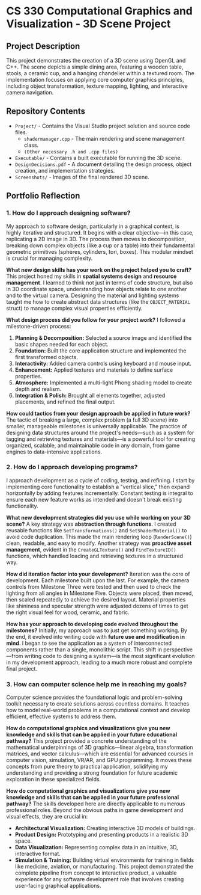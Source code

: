 # CS 330 Computational Graphics and Visualization - 3D Scene Project

## Project Description
This project demonstrates the creation of a 3D scene using OpenGL and C++. The scene depicts a simple dining area, featuring a wooden table, stools, a ceramic cup, and a hanging chandelier within a textured room. The implementation focuses on applying core computer graphics principles, including object transformation, texture mapping, lighting, and interactive camera navigation.

## Repository Contents
*   `Project/` - Contains the Visual Studio project solution and source code files.
    *   `shadermanager.cpp` - The main rendering and scene management class.
    *   `(Other necessary .h and .cpp files)`
*   `Executable/` - Contains a built executable for running the 3D scene.
*   `DesignDecisions.pdf` - A document detailing the design process, object creation, and implementation strategies.
*   `Screenshots/` - Images of the final rendered 3D scene.

## Portfolio Reflection

### 1. How do I approach designing software?
My approach to software design, particularly in a graphical context, is highly iterative and structured. It begins with a clear objective—in this case, replicating a 2D image in 3D. The process then moves to decomposition, breaking down complex objects (like a cup or a table) into their fundamental geometric primitives (spheres, cylinders, tori, boxes). This modular mindset is crucial for managing complexity.

**What new design skills has your work on the project helped you to craft?**
This project honed my skills in **spatial systems design** and **resource management**. I learned to think not just in terms of code structure, but also in 3D coordinate space, understanding how objects relate to one another and to the virtual camera. Designing the material and lighting systems taught me how to create abstract data structures (like the `OBJECT_MATERIAL` struct) to manage complex visual properties efficiently.

**What design process did you follow for your project work?**
I followed a milestone-driven process:
1.  **Planning & Decomposition:** Selected a source image and identified the basic shapes needed for each object.
2.  **Foundation:** Built the core application structure and implemented the first transformed objects.
3.  **Interactivity:** Added camera controls using keyboard and mouse input.
4.  **Enhancement:** Applied textures and materials to define surface properties.
5.  **Atmosphere:** Implemented a multi-light Phong shading model to create depth and realism.
6.  **Integration & Polish:** Brought all elements together, adjusted placements, and refined the final output.

**How could tactics from your design approach be applied in future work?**
The tactic of breaking a large, complex problem (a full 3D scene) into smaller, manageable milestones is universally applicable. The practice of designing data structures around the project's needs—such as a system for tagging and retrieving textures and materials—is a powerful tool for creating organized, scalable, and maintainable code in any domain, from game engines to data-intensive applications.

### 2. How do I approach developing programs?
I approach development as a cycle of coding, testing, and refining. I start by implementing core functionality to establish a "vertical slice," then expand horizontally by adding features incrementally. Constant testing is integral to ensure each new feature works as intended and doesn't break existing functionality.

**What new development strategies did you use while working on your 3D scene?**
A key strategy was **abstraction through functions**. I created reusable functions like `SetTransformations()` and `SetShaderMaterial()` to avoid code duplication. This made the main rendering loop (`RenderScene()`) clean, readable, and easy to modify. Another strategy was **proactive asset management**, evident in the `CreateGLTexture()` and `FindTextureID()` functions, which handled loading and retrieving textures in a structured way.

**How did iteration factor into your development?**
Iteration was the core of development. Each milestone built upon the last. For example, the camera controls from Milestone Three were tested and then used to check the lighting from all angles in Milestone Five. Objects were placed, then moved, then scaled repeatedly to achieve the desired layout. Material properties like shininess and specular strength were adjusted dozens of times to get the right visual feel for wood, ceramic, and fabric.

**How has your approach to developing code evolved throughout the milestones?**
Initially, my approach was to just get something working. By the end, it evolved into writing code with **future use and modification in mind**. I began to see the application as a system of interconnected components rather than a single, monolithic script. This shift in perspective—from writing code to designing a system—is the most significant evolution in my development approach, leading to a much more robust and complete final project.

### 3. How can computer science help me in reaching my goals?
Computer science provides the foundational logic and problem-solving toolkit necessary to create solutions across countless domains. It teaches how to model real-world problems in a computational context and develop efficient, effective systems to address them.

**How do computational graphics and visualizations give you new knowledge and skills that can be applied in your future educational pathway?**
This project provided a concrete understanding of the mathematical underpinnings of 3D graphics—linear algebra, transformation matrices, and vector calculus—which are essential for advanced courses in computer vision, simulation, VR/AR, and GPU programming. It moves these concepts from pure theory to practical application, solidifying my understanding and providing a strong foundation for future academic exploration in these specialized fields.

**How do computational graphics and visualizations give you new knowledge and skills that can be applied in your future professional pathway?**
The skills developed here are directly applicable to numerous professional roles. Beyond the obvious paths in game development and visual effects, they are crucial in:
*   **Architectural Visualization:** Creating interactive 3D models of buildings.
*   **Product Design:** Prototyping and presenting products in a realistic 3D space.
*   **Data Visualization:** Representing complex data in an intuitive, 3D, interactive format.
*   **Simulation & Training:** Building virtual environments for training in fields like medicine, aviation, or manufacturing.
This project demonstrated the complete pipeline from concept to interactive product, a valuable experience for any software development role that involves creating user-facing graphical applications.
